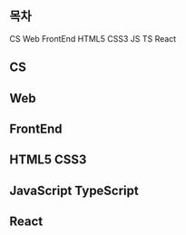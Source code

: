 ## 목차
CS
Web
FrontEnd
HTML5 CSS3
JS TS
React

## CS

## Web

## FrontEnd

## HTML5 CSS3

## JavaScript TypeScript

## React
